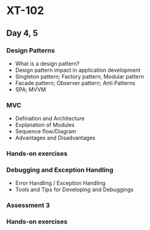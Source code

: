 # XT-102

## Day 4, 5

### Design Patterns
- What is a design pattern?
- Design pattern impact in application development
- Singleton pattern; Factory pattern; Modular pattern
- Facade pattern; Observer pattern; Anti Patterns
- SPA; MVVM

### MVC     
- Defination and Architecture
- Explanation of Modules
- Sequence flow/Diagram
- Advantages and Disadvantages

### Hands-on exercises

### Debugging and Exception Handling
- Error Handling / Exception Handling 
- Tools and Tips for Developing and Debuggings

### Assessment 3
### Hands-on exercises